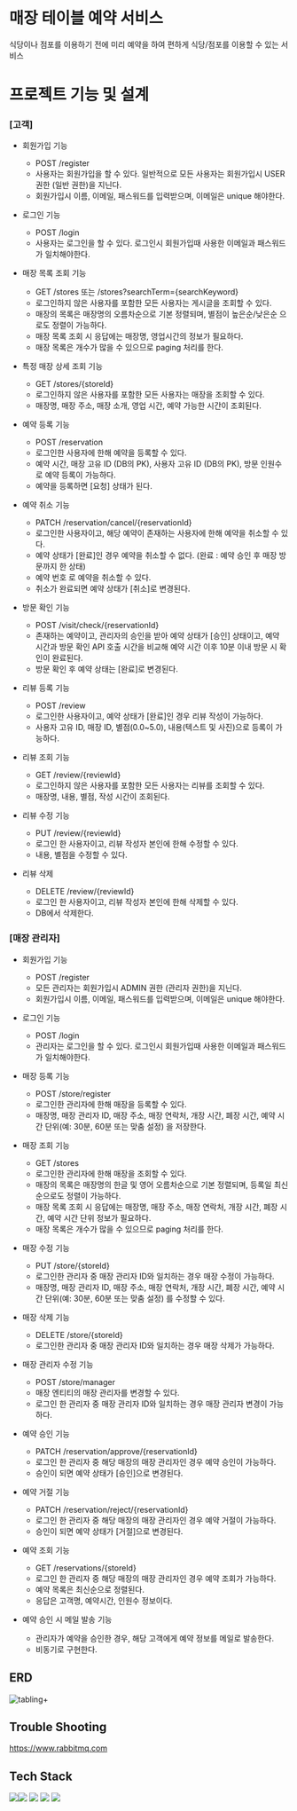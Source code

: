 # 매장 테이블 예약 서비스
식당이나 점포를 이용하기 전에 미리 예약을 하여 편하게 식당/점포를 이용할 수 있는 서비스

# 프로젝트 기능 및 설계

### [고객]

- 회원가입 기능
    - POST /register
    - 사용자는 회원가입을 할 수 있다. 일반적으로 모든 사용자는 회원가입시 USER 권한 (일반 권한)을 지닌다.
    - 회원가입시 이름, 이메일, 패스워드를 입력받으며, 이메일은 unique 해야한다.  

- 로그인 기능
    - POST /login
    - 사용자는 로그인을 할 수 있다. 로그인시 회원가입때 사용한 이메일과 패스워드가 일치해야한다.

- 매장 목록 조회 기능
    -  GET /stores 또는 /stores?searchTerm={searchKeyword}
    - 로그인하지 않은 사용자를 포함한 모든 사용자는 게시글을 조회할 수 있다.
    - 매장의 목록은 매장명의 오름차순으로 기본 정렬되며, 별점이 높은순/낮은순 으로도 정렬이 가능하다.
    - 매장 목록 조회 시 응답에는 매장명, 영업시간의 정보가 필요하다.
    - 매장 목록은 개수가 많을 수 있으므로 paging 처리를 한다.

- 특정 매장 상세 조회 기능
    - GET /stores/{storeId}
    - 로그인하지 않은 사용자를 포함한 모든 사용자는 매장을 조회할 수 있다.
    - 매장명, 매장 주소, 매장 소개, 영업 시간, 예약 가능한 시간이 조회된다.
      
- 예약 등록 기능
    - POST /reservation
    - 로그인한 사용자에 한해 예약을 등록할 수 있다.
    - 예약 시간, 매장 고유 ID (DB의 PK), 사용자 고유 ID (DB의 PK), 방문 인원수로 예약 등록이 가능하다.
    - 예약을 등록하면 [요청] 상태가 된다.
      
- 예약 취소 기능
    - PATCH /reservation/cancel/{reservationId}
    - 로그인한 사용자이고, 해당 예약이 존재하는 사용자에 한해 예약을 취소할 수 있다.
    - 예약 상태가 [완료]인 경우 예약을 취소할 수 없다. (완료 : 예약 승인 후 매장 방문까지 한 상태)
    - 예약 번호 로 예약을 취소할 수 있다.
    - 취소가 완료되면 예약 상태가 [취소]로 변경된다.
      
- 방문 확인 기능
    - POST /visit/check/{reservationId}
    - 존재하는 예약이고, 관리자의 승인을 받아 예약 상태가 [승인] 상태이고, 예약 시간과 방문 확인 API 호출 시간을 비교해 예약 시간 이후 10분 이내 방문 시 확인이 완료된다.
    - 방문 확인 후 예약 상태는 [완료]로 변경된다.
    
- 리뷰 등록 기능
    - POST /review
    - 로그인한 사용자이고, 예약 상태가 [완료]인 경우 리뷰 작성이 가능하다.
    - 사용자 고유 ID, 매장 ID, 별점(0.0~5.0), 내용(텍스트 및 사진)으로 등록이 가능하다.
      
- 리뷰 조회 기능
    - GET /review/{reviewId}
    - 로그인하지 않은 사용자를 포함한 모든 사용자는 리뷰를 조회할 수 있다.
    - 매장명, 내용, 별점, 작성 시간이 조회된다.
      
- 리뷰 수정 기능
    - PUT /review/{reviewId}
    - 로그인 한 사용자이고, 리뷰 작성자 본인에 한해 수정할 수 있다.
    - 내용, 별점을 수정할 수 있다.
      
- 리뷰 삭제
    - DELETE /review/{reviewId}
    - 로그인 한 사용자이고, 리뷰 작성자 본인에 한해 삭제할 수 있다.
    - DB에서 삭제한다.

### [매장 관리자]

- 회원가입 기능
    - POST /register
    - 모든 관리자는 회원가입시 ADMIN 권한 (관리자 권한)을 지닌다.
    - 회원가입시 이름, 이메일, 패스워드를 입력받으며, 이메일은 unique 해야한다.
      
- 로그인 기능
    - POST /login
    - 관리자는 로그인을 할 수 있다. 로그인시 회원가입때 사용한 이메일과 패스워드가 일치해야한다.
      
- 매장 등록 기능
    - POST /store/register
    - 로그인한 관리자에 한해 매장을 등록할 수 있다.
    - 매장명, 매장 관리자 ID, 매장 주소, 매장 연락처, 개장 시간, 폐장 시간, 예약 시간 단위(예: 30분, 60분 또는 맞춤 설정) 을 저장한다.
      
- 매장 조회 기능
    - GET /stores
    - 로그인한 관리자에 한해 매장을 조회할 수 있다.
    - 매장의 목록은 매장명의 한글 및 영어 오름차순으로 기본 정렬되며, 등록일 최신순으로도 정렬이 가능하다.
    - 매장 목록 조회 시 응답에는 매장명, 매장 주소, 매장 연락처, 개장 시간, 폐장 시간, 예약 시간 단위 정보가 필요하다.
    - 매장 목록은 개수가 많을 수 있으므로 paging 처리를 한다.
      
- 매장 수정 기능
    - PUT /store/{storeId}
    - 로그인한 관리자 중 매장 관리자 ID와 일치하는 경우 매장 수정이 가능하다.
    - 매장명, 매장 관리자 ID, 매장 주소, 매장 연락처, 개장 시간, 폐장 시간, 예약 시간 단위(예: 30분, 60분 또는 맞춤 설정) 를  수정할 수 있다.
      
- 매장 삭제 기능
    - DELETE /store/{storeId}
    - 로그인한 관리자 중 매장 관리자 ID와 일치하는 경우 매장 삭제가 가능하다.
      
- 매장 관리자 수정 기능
    - POST /store/manager
    - 매장 엔티티의 매장 관리자를 변경할 수 있다.
    - 로그인 한 관리자 중 매장 관리자 ID와 일치하는 경우 매장 관리자 변경이 가능하다.
      
- 예약 승인 기능
    - PATCH /reservation/approve/{reservationId}
    - 로그인 한 관리자 중 해당 매장의 매장 관리자인 경우 예약 승인이 가능하다.
    - 승인이 되면 예약 상태가 [승인]으로 변경된다.
      
- 예약 거절 기능
    - PATCH /reservation/reject/{reservationId}
    - 로그인 한 관리자 중 해당 매장의 매장 관리자인 경우 예약 거절이 가능하다.
    - 승인이 되면 예약 상태가 [거절]으로 변경된다.
      
- 예약 조회 기능
    - GET /reservations/{storeId}
    - 로그인 한 관리자 중 해당 매장의 매장 관리자인 경우 예약 조회가 가능하다.
    - 예약 목록은 최신순으로 정렬된다.
    - 응답은 고객명, 예약시간, 인원수 정보이다.
      
- 예약 승인 시 메일 발송 기능
    - 관리자가 예약을 승인한 경우, 해당 고객에게 예약 정보를 메일로 발송한다.
    - 비동기로 구현한다.


## ERD
![tabling+](https://github.com/SoieYoo/my-tabling/assets/50662434/5ada963d-8658-49d8-afd7-b5d38f9ff69d)

## Trouble Shooting
https://www.rabbitmq.com

## Tech Stack
  <img src="https://img.shields.io/badge/JAVA-007396?style=for-the-badge&logo=java&logoColor=white"><img src="https://img.shields.io/badge/Spring-6DB33F?style=for-the-badge&logo=Spring&logoColor=white">
  <img src="https://img.shields.io/badge/MariaDB-003545?style=for-the-badge&logo=mariadb&logoColor=white">
  <img src="https://img.shields.io/badge/RabbitMQ-FF6600?style=for-the-badge&logo=rabbitmq&logoColor=white">
  <img src="https://img.shields.io/badge/Git-F05032?style=for-the-badge&logo=git&logoColor=white">
